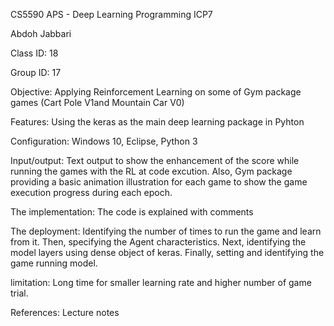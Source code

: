 
CS5590 APS - Deep Learning Programming
ICP7

Abdoh Jabbari 

Class ID: 18

Group ID: 17
   
Objective: 
Applying Reinforcement Learning on some of Gym package games (Cart Pole V1and Mountain Car V0)

Features: 
Using the keras as the main deep learning package in Pyhton

Configuration: 
Windows 10, Eclipse, Python 3

Input/output:
Text output to show the enhancement of the score while running the games with the RL at code excution. Also, Gym package providing a basic animation illustration for each game to show the game execution progress during each epoch.

The implementation:
The code is explained with comments

The deployment:
Identifying the number of times to run the game and learn from it. Then, specifying the Agent characteristics.
Next, identifying the model layers using dense object of keras. Finally, setting and identifying the game running model.

limitation:
Long time for smaller learning rate and higher number of game trial.

References: 
Lecture notes

